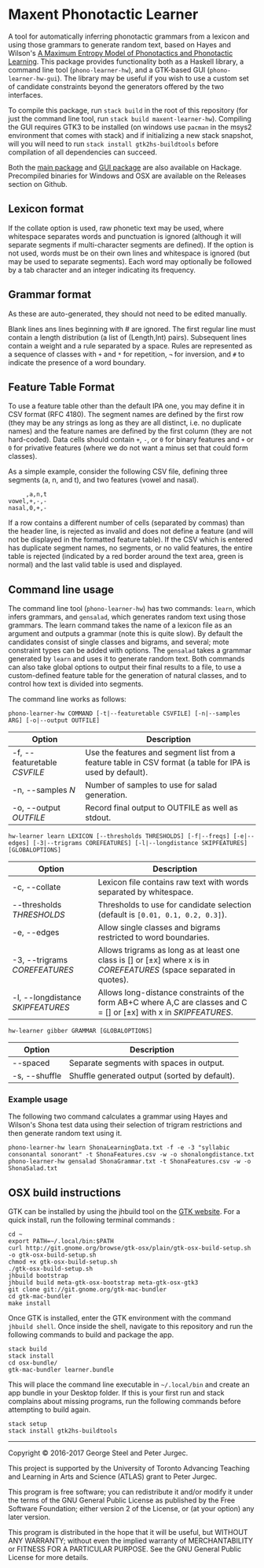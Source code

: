 # Maxent Phonotactic Learner

A tool for automatically inferring phonotactic grammars from a lexicon and using those grammars to generate random text, based on Hayes and Wilson's [A Maximum Entropy Model of Phonotactics and Phonotactic Learning](http://www.linguistics.ucla.edu/people/hayes/Phonotactics/Index.htm).  This package provides functionality both as a Haskell library, a command line tool (`phono-learner-hw`), and a GTK-based GUI (`phono-learner-hw-gui`). The library may be useful if you wish to use a custom set of candidate constraints beyond the generators offered by the two interfaces.

To compile this package, run `stack build` in the root of this repository (for just the command line tool, run `stack build maxent-learner-hw`). Compiling the GUI requires GTK3 to be installed (on windows use `pacman` in the msys2 environment that comes with stack) and if initializing a new stack snapshot, will you will need to run `stack install gtk2hs-buildtools` before compilation of all dependencies can succeed.

Both the [main package](http://hackage.haskell.org/package/maxent-learner-hw) and [GUI package](http://hackage.haskell.org/package/maxent-learner-hw-gui) are also available on Hackage. Precompiled binaries for Windows and OSX are available on the Releases section on Github.

## Lexicon format

If the collate option is used, raw phonetic text may be used, where whitespace separates words and punctuation is ignored (although it will separate segments if multi-character segments are defined). If the option is not used, words must be on their own lines and whitespace is ignored (but may be used to separate segments). Each word may optionally be followed by a tab character and an integer indicating its frequency.

## Grammar format

As these are auto-generated, they should not need to be edited manually.

Blank lines ans lines beginning with # are ignored.
The first regular line must contain a length distribution (a list of (Length,Int) pairs).
Subsequent lines contain a weight and a rule separated by a space. Rules are represented as a sequence of classes with `+` and `*` for repetition, `¬` for inversion, and `#` to indicate the presence of a word boundary.


## Feature Table Format

To use a feature table other than the default IPA one, you may define it in CSV format (RFC 4180). The segment names are defined by the first row (they may be any strings as long as they are all distinct, i.e. no duplicate names) and the feature names are defined by the first column (they are not hard-coded). Data cells should contain `+`, `-`, or `0` for binary features and `+` or `0` for privative features (where we do not want a minus set that could form classes).

As a simple example, consider the following CSV file, defining three segments (a, n, and t), and two features (vowel and nasal).

         ,a,n,t
    vowel,+,-,-
    nasal,0,+,-

If a row contains a different number of cells (separated by commas) than the header line, is rejected as invalid and does not define a feature (and will not be displayed in the formatted feature table). If the CSV which is entered has duplicate segment names, no segments, or no valid features, the entire table is rejected (indicated by a red border around the text area, green is normal) and the last valid table is used and displayed.


## Command line usage

The command line tool (`phono-learner-hw`) has two commands: `learn`, which infers grammars, and `gensalad`, which generates random text using those grammars. The learn command takes the name of a lexicon file as an argument and outputs a grammar (note this is quite slow). By default the candidates consist of single classes and bigrams, and several; mote constraint types can be added with options. The `gensalad` takes a grammar generated by `learn` and uses it to generate random text. Both commands can also take global options to output their final results to a file, to use a custom-defined feature table for the generation of natural classes, and to control how text is divided into segments.

The command line works as follows:

    phono-learner-hw COMMAND [-t|--featuretable CSVFILE] [-n|--samples ARG] [-o|--output OUTFILE]


| Option                       | Description |
| ---                          | --- |
| -f, --featuretable *CSVFILE* | Use the features and segment list from a feature table in CSV format (a table for IPA is used by default). |
| -n, --samples *N*            | Number of samples to use for salad generation. |
| -o, --output *OUTFILE*       | Record final output to OUTFILE as well as stdout. |

    hw-learner learn LEXICON [--thresholds THRESHOLDS] [-f|--freqs] [-e|--edges] [-3|--trigrams COREFEATURES] [-l|--longdistance SKIPFEATURES] [GLOBALOPTIONS]

| Option                            | Description |
| ---                               | --- |
| -c, --collate                     | Lexicon file contains raw text with words separated by whitespace. |
| --thresholds *THRESHOLDS*         | Thresholds to use for candidate selection (default is `[0.01, 0.1, 0.2, 0.3]`). |
| -e, --edges                       | Allow single classes and bigrams restricted to word boundaries. |
| -3, --trigrams *COREFEATURES*     | Allows trigrams as long as at least one class is [] or [±x] where x is in *COREFEATURES* (space separated in quotes). |
| -l, --longdistance *SKIPFEATURES* | Allows long-distance constraints of the form AB+C where A,C are classes and C = [] or [±x] with x in *SKIPFEATURES*. |

    hw-learner gibber GRAMMAR [GLOBALOPTIONS]

| Option        | Description |
| ---           | --- |
| --spaced      | Separate segments with spaces in output. |
| -s, --shuffle | Shuffle generated output (sorted by default). |


### Example usage

The following two command calculates a grammar using Hayes and Wilson's Shona test data using their selection of trigram restrictions and then generate random text using it.

    phono-learner-hw learn ShonaLearningData.txt -f -e -3 "syllabic consonantal sonorant" -t ShonaFeatures.csv -w -o shonalongdistance.txt
    phono-learner-hw gensalad ShonaGrammar.txt -t ShonaFeatures.csv -w -o ShonaSalad.txt

## OSX build instructions

GTK can be installed by using the jhbuild tool on the [GTK website](https://www.gtk.org/download/macos.php). For a quick install, run the following terminal commands :

    cd ~
    export PATH=~/.local/bin:$PATH
    curl http://git.gnome.org/browse/gtk-osx/plain/gtk-osx-build-setup.sh -o gtk-osx-build-setup.sh
    chmod +x gtk-osx-build-setup.sh
    ./gtk-osx-build-setup.sh
    jhbuild bootstrap
    jhbuild build meta-gtk-osx-bootstrap meta-gtk-osx-gtk3
    git clone git://git.gnome.org/gtk-mac-bundler
    cd gtk-mac-bundler
    make install

Once GTK is installed, enter the GTK environment with the command `jhbuild shell`. Once inside the shell, navigate to this repository and run the following commands to build and package the app.

    stack build
    stack install
    cd osx-bundle/
    gtk-mac-bundler learner.bundle

This will place the command line executable in `~/.local/bin` and create an app bundle in your Desktop folder. If this is your first run and stack complains about missing programs, run the following commands before attempting to build again.

    stack setup
    stack install gtk2hs-buildtools

---

Copyright © 2016-2017 George Steel and Peter Jurgec.

This project is supported by the University of Toronto Advancing Teaching and Learning in Arts and Science (ATLAS) grant to Peter Jurgec.

This program is free software; you can redistribute it and/or modify it under the terms of the GNU General Public License as published by the Free Software Foundation; either version 2 of the License, or (at your option) any later version.

This program is distributed in the hope that it will be useful, but WITHOUT ANY WARRANTY; without even the implied warranty of MERCHANTABILITY or FITNESS FOR A PARTICULAR PURPOSE.  See the GNU General Public License for more details.
